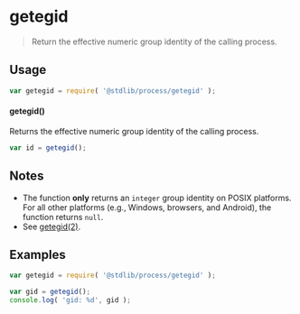 <!--

@license Apache-2.0

Copyright (c) 2018 The Stdlib Authors.

Licensed under the Apache License, Version 2.0 (the "License");
you may not use this file except in compliance with the License.
You may obtain a copy of the License at

   http://www.apache.org/licenses/LICENSE-2.0

Unless required by applicable law or agreed to in writing, software
distributed under the License is distributed on an "AS IS" BASIS,
WITHOUT WARRANTIES OR CONDITIONS OF ANY KIND, either express or implied.
See the License for the specific language governing permissions and
limitations under the License.

-->

# getegid

> Return the effective numeric group identity of the calling process.

<section class="usage">

## Usage

```javascript
var getegid = require( '@stdlib/process/getegid' );
```

#### getegid()

Returns the effective numeric group identity of the calling process.

```javascript
var id = getegid();
```

</section>

<!-- /.usage -->

<section class="notes">

## Notes

-   The function **only** returns an `integer` group identity on POSIX platforms. For all other platforms (e.g., Windows, browsers, and Android), the function returns `null`. 
-   See [getegid(2)][getegid].

</section>

<section class="examples">

## Examples

<!-- eslint no-undef: "error" -->

```javascript
var getegid = require( '@stdlib/process/getegid' );

var gid = getegid();
console.log( 'gid: %d', gid );
```

</section>

<!-- /.examples -->

<section class="links">

[getegid]: http://man7.org/linux/man-pages/man2/getegid.2.html

</section>

<!-- /.links -->
